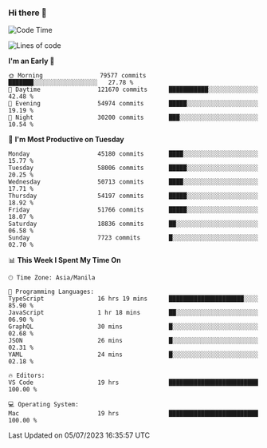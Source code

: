 ### Hi there 👋

<!--START_SECTION:waka-->
![Code Time](http://img.shields.io/badge/Code%20Time-4%2C133%20hrs%2055%20mins-blue)

![Lines of code](https://img.shields.io/badge/From%20Hello%20World%20I%27ve%20Written-109.3%20million%20lines%20of%20code-blue)

**I'm an Early 🐤** 

```text
🌞 Morning                79577 commits       ███████░░░░░░░░░░░░░░░░░░   27.78 % 
🌆 Daytime                121670 commits      ███████████░░░░░░░░░░░░░░   42.48 % 
🌃 Evening                54974 commits       █████░░░░░░░░░░░░░░░░░░░░   19.19 % 
🌙 Night                  30200 commits       ███░░░░░░░░░░░░░░░░░░░░░░   10.54 % 
```
📅 **I'm Most Productive on Tuesday** 

```text
Monday                   45180 commits       ████░░░░░░░░░░░░░░░░░░░░░   15.77 % 
Tuesday                  58006 commits       █████░░░░░░░░░░░░░░░░░░░░   20.25 % 
Wednesday                50713 commits       ████░░░░░░░░░░░░░░░░░░░░░   17.71 % 
Thursday                 54197 commits       █████░░░░░░░░░░░░░░░░░░░░   18.92 % 
Friday                   51766 commits       █████░░░░░░░░░░░░░░░░░░░░   18.07 % 
Saturday                 18836 commits       ██░░░░░░░░░░░░░░░░░░░░░░░   06.58 % 
Sunday                   7723 commits        █░░░░░░░░░░░░░░░░░░░░░░░░   02.70 % 
```


📊 **This Week I Spent My Time On** 

```text
🕑︎ Time Zone: Asia/Manila

💬 Programming Languages: 
TypeScript               16 hrs 19 mins      █████████████████████░░░░   85.90 % 
JavaScript               1 hr 18 mins        ██░░░░░░░░░░░░░░░░░░░░░░░   06.90 % 
GraphQL                  30 mins             █░░░░░░░░░░░░░░░░░░░░░░░░   02.68 % 
JSON                     26 mins             █░░░░░░░░░░░░░░░░░░░░░░░░   02.31 % 
YAML                     24 mins             █░░░░░░░░░░░░░░░░░░░░░░░░   02.18 % 

🔥 Editors: 
VS Code                  19 hrs              █████████████████████████   100.00 % 

💻 Operating System: 
Mac                      19 hrs              █████████████████████████   100.00 % 
```


 Last Updated on 05/07/2023 16:35:57 UTC
<!--END_SECTION:waka-->


<!--
**rad182/rad182** is a ✨ _special_ ✨ repository because its `README.md` (this file) appears on your GitHub profile.

Here are some ideas to get you started:

- 🔭 I’m currently working on ...
- 🌱 I’m currently learning ...
- 👯 I’m looking to collaborate on ...
- 🤔 I’m looking for help with ...
- 💬 Ask me about ...
- 📫 How to reach me: ...
- 😄 Pronouns: ...
- ⚡ Fun fact: ...
-->
